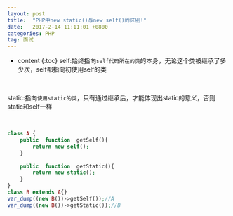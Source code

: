 ```yaml
---
layout: post
title:  "PHP中new static()与new self()的区别!"
date:   2017-2-14 11:11:01 +0800
categories: PHP
tag: 面试
---
```


* content
{:toc}
self:始终指向`self代码所在的类`的本身，无论这个类被继承了多少次，self都指向初使用self的类

<br/>

static:指向`使用static的类`，只有通过继承后，才能体现出static的意义，否则static和self一样

<br/>

```PHP
class A {
	public  function  getSelf(){
        return new self();
    }
    
    public  function  getStatic(){
        return new static();
    }
}
class B extends A{}
var_dump((new B())->getSelf());//A
var_dump((new B())->getStatic());//B
```




